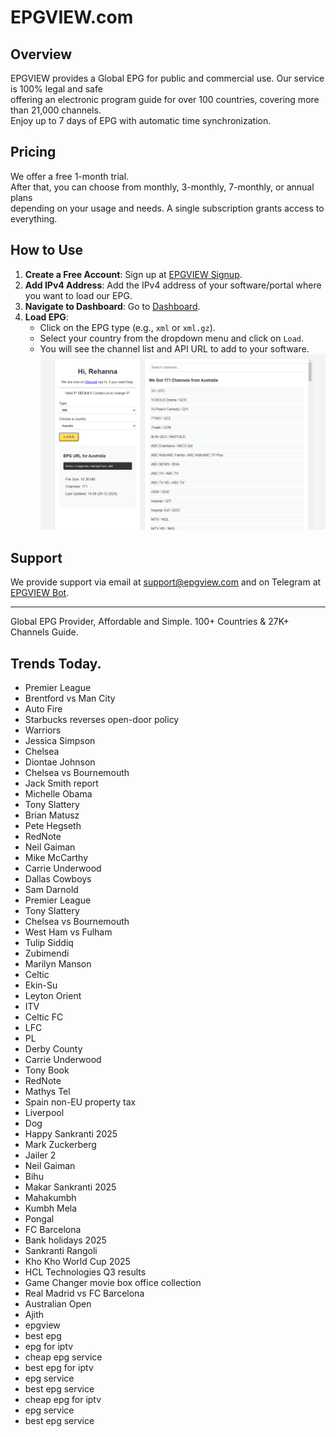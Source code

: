 # EPGVIEW.com



## Overview
EPGVIEW provides a Global EPG for public and commercial use. Our service is 100% legal and safe\
offering an electronic program guide for over 100 countries, covering more than 21,000 channels.\
Enjoy up to 7 days of EPG with automatic time synchronization.

## Pricing
We offer a free 1-month trial. \
After that, you can choose from monthly, 3-monthly, 7-monthly, or annual plans \
depending on your usage and needs. A single subscription grants access to everything.

## How to Use
1. **Create a Free Account**: Sign up at [EPGVIEW Signup](https://epgview.com/signup.php).
2. **Add IPv4 Address**: Add the IPv4 address of your software/portal where you want to load our EPG.
3. **Navigate to Dashboard**: Go to [Dashboard](https://epgview.com/dashboard.php).
4. **Load EPG**:
   - Click on the EPG type (e.g., `xml` or `xml.gz`).
   - Select your country from the dropdown menu and click on `Load`.
   - You will see the channel list and API URL to add to your software.
![EPGVIEW](img/dashboard.png)
## Support
We provide support via email at [support@epgview.com](mailto:support@epgview.com) and on Telegram at [EPGVIEW Bot](https://t.me/epgview_bot).

---

Global EPG Provider, Affordable and Simple. 100+ Countries & 27K+ Channels Guide.

## Trends Today.

- Premier League
- Brentford vs Man City
- Auto Fire
- Starbucks reverses open-door policy
- Warriors
- Jessica Simpson
- Chelsea
- Diontae Johnson
- Chelsea vs Bournemouth
- Jack Smith report
- Michelle Obama
- Tony Slattery
- Brian Matusz
- Pete Hegseth
- RedNote
- Neil Gaiman
- Mike McCarthy
- Carrie Underwood
- Dallas Cowboys
- Sam Darnold
- Premier League
- Tony Slattery
- Chelsea vs Bournemouth
- West Ham vs Fulham
- Tulip Siddiq
- Zubimendi
- Marilyn Manson
- Celtic
- Ekin-Su
- Leyton Orient
- ITV
- Celtic FC
- LFC
- PL
- Derby County
- Carrie Underwood
- Tony Book
- RedNote
- Mathys Tel
- Spain non-EU property tax
- Liverpool
- Dog
- Happy Sankranti 2025
- Mark Zuckerberg
- Jailer 2
- Neil Gaiman
- Bihu
- Makar Sankranti 2025
- Mahakumbh
- Kumbh Mela
- Pongal
- FC Barcelona
- Bank holidays 2025
- Sankranti Rangoli
- Kho Kho World Cup 2025
- HCL Technologies Q3 results
- Game Changer movie box office collection
- Real Madrid vs FC Barcelona
- Australian Open
- Ajith
- epgview
- best epg
- epg for iptv
- cheap epg service
- best epg for iptv
- epg service
- best epg service
- cheap epg for iptv
- epg service
- best epg service

